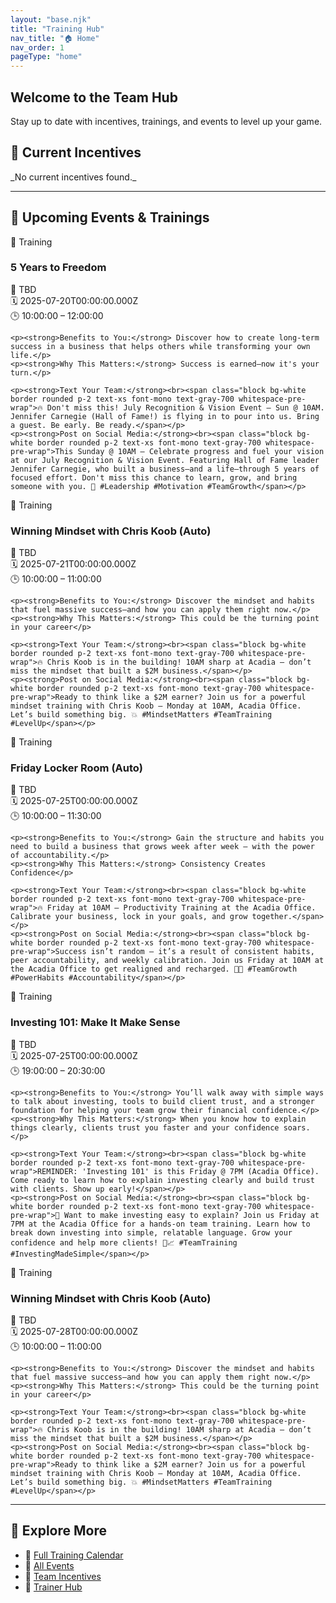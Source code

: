 ```yaml
---
layout: "base.njk"
title: "Training Hub"
nav_title: "🏠 Home"
nav_order: 1
pageType: "home"
---
```


<section class="bg-gradient-to-r from-indigo-600 to-blue-600 text-white py-12 px-6 rounded-lg shadow-lg mb-10">
  <h1 class="text-3xl sm:text-4xl font-bold mb-4">Welcome to the Team Hub</h1>
  <p class="text-lg max-w-xl">Stay up to date with incentives, trainings, and events to level up your game.</p>
</section>

## 🎁 Current Incentives

<div class="grid sm:grid-cols-1 md:grid-cols-2 gap-6 mb-10">
<div class="text-gray-500 italic">_No current incentives found._</div>
</div>
<hr class="my-6 border-t border-gray-300">

## 📅 Upcoming Events & Trainings

<div class="grid sm:grid-cols-1 md:grid-cols-2 gap-6">

<!-- 📅 Training -->
<div class="border-l-4 border-blue-500 bg-blue-50 p-4 rounded-lg shadow">
  <div class="text-sm text-gray-500 mb-1">📘 Training</div>
  <h3 class="text-lg font-semibold">5 Years to Freedom</h3>
  <p class="text-sm text-gray-700 mb-2">📍 TBD<br>🗓 2025-07-20T00:00:00.000Z<br>🕒 10:00:00 – 12:00:00</p>
  <div class="text-sm text-gray-700 mt-2 space-y-2">
    
    
    <p><strong>Benefits to You:</strong> Discover how to create long-term success in a business that helps others while transforming your own life.</p>
    <p><strong>Why This Matters:</strong> Success is earned—now it's your turn.</p>
    
    <p><strong>Text Your Team:</strong><br><span class="block bg-white border rounded p-2 text-xs font-mono text-gray-700 whitespace-pre-wrap">🔥 Don't miss this! July Recognition & Vision Event — Sun @ 10AM. Jennifer Carnegie (Hall of Fame!) is flying in to pour into us. Bring a guest. Be early. Be ready.</span></p>
    <p><strong>Post on Social Media:</strong><br><span class="block bg-white border rounded p-2 text-xs font-mono text-gray-700 whitespace-pre-wrap">This Sunday @ 10AM — Celebrate progress and fuel your vision at our July Recognition & Vision Event. Featuring Hall of Fame leader Jennifer Carnegie, who built a business—and a life—through 5 years of focused effort. Don't miss this chance to learn, grow, and bring someone with you. 🚀 #Leadership #Motivation #TeamGrowth</span></p>
  </div>
</div>


<!-- 📅 Training -->
<div class="border-l-4 border-blue-500 bg-blue-50 p-4 rounded-lg shadow">
  <div class="text-sm text-gray-500 mb-1">📘 Training</div>
  <h3 class="text-lg font-semibold">Winning Mindset with Chris Koob (Auto)</h3>
  <p class="text-sm text-gray-700 mb-2">📍 TBD<br>🗓 2025-07-21T00:00:00.000Z<br>🕒 10:00:00 – 11:00:00</p>
  <div class="text-sm text-gray-700 mt-2 space-y-2">
    
    
    <p><strong>Benefits to You:</strong> Discover the mindset and habits that fuel massive success—and how you can apply them right now.</p>
    <p><strong>Why This Matters:</strong> This could be the turning point in your career</p>
    
    <p><strong>Text Your Team:</strong><br><span class="block bg-white border rounded p-2 text-xs font-mono text-gray-700 whitespace-pre-wrap">🔥 Chris Koob is in the building! 10AM sharp at Acadia — don’t miss the mindset that built a $2M business.</span></p>
    <p><strong>Post on Social Media:</strong><br><span class="block bg-white border rounded p-2 text-xs font-mono text-gray-700 whitespace-pre-wrap">Ready to think like a $2M earner? Join us for a powerful mindset training with Chris Koob — Monday at 10AM, Acadia Office. Let’s build something big. 💥 #MindsetMatters #TeamTraining #LevelUp</span></p>
  </div>
</div>


<!-- 📅 Training -->
<div class="border-l-4 border-blue-500 bg-blue-50 p-4 rounded-lg shadow">
  <div class="text-sm text-gray-500 mb-1">📘 Training</div>
  <h3 class="text-lg font-semibold">Friday Locker Room (Auto)</h3>
  <p class="text-sm text-gray-700 mb-2">📍 TBD<br>🗓 2025-07-25T00:00:00.000Z<br>🕒 10:00:00 – 11:30:00</p>
  <div class="text-sm text-gray-700 mt-2 space-y-2">
    
    
    <p><strong>Benefits to You:</strong> Gain the structure and habits you need to build a business that grows week after week — with the power of accountability.</p>
    <p><strong>Why This Matters:</strong> Consistency Creates Confidence</p>
    
    <p><strong>Text Your Team:</strong><br><span class="block bg-white border rounded p-2 text-xs font-mono text-gray-700 whitespace-pre-wrap">🔥 Friday at 10AM — Productivity Training at the Acadia Office. Calibrate your business, lock in your goals, and grow together.</span></p>
    <p><strong>Post on Social Media:</strong><br><span class="block bg-white border rounded p-2 text-xs font-mono text-gray-700 whitespace-pre-wrap">Success isn’t random — it’s a result of consistent habits, peer accountability, and weekly calibration. Join us Friday at 10AM at the Acadia Office to get realigned and recharged. 💼🚀 #TeamGrowth #PowerHabits #Accountability</span></p>
  </div>
</div>


<!-- 📅 Training -->
<div class="border-l-4 border-blue-500 bg-blue-50 p-4 rounded-lg shadow">
  <div class="text-sm text-gray-500 mb-1">📘 Training</div>
  <h3 class="text-lg font-semibold">Investing 101: Make It Make Sense</h3>
  <p class="text-sm text-gray-700 mb-2">📍 TBD<br>🗓 2025-07-25T00:00:00.000Z<br>🕒 19:00:00 – 20:30:00</p>
  <div class="text-sm text-gray-700 mt-2 space-y-2">
    
    
    <p><strong>Benefits to You:</strong> You’ll walk away with simple ways to talk about investing, tools to build client trust, and a stronger foundation for helping your team grow their financial confidence.</p>
    <p><strong>Why This Matters:</strong> When you know how to explain things clearly, clients trust you faster and your confidence soars.</p>
    
    <p><strong>Text Your Team:</strong><br><span class="block bg-white border rounded p-2 text-xs font-mono text-gray-700 whitespace-pre-wrap">REMINDER: 'Investing 101' is this Friday @ 7PM (Acadia Office). Come ready to learn how to explain investing clearly and build trust with clients. Show up early!</span></p>
    <p><strong>Post on Social Media:</strong><br><span class="block bg-white border rounded p-2 text-xs font-mono text-gray-700 whitespace-pre-wrap">📢 Want to make investing easy to explain? Join us Friday at 7PM at the Acadia Office for a hands-on team training. Learn how to break down investing into simple, relatable language. Grow your confidence and help more clients! 💼📈 #TeamTraining #InvestingMadeSimple</span></p>
  </div>
</div>


<!-- 📅 Training -->
<div class="border-l-4 border-blue-500 bg-blue-50 p-4 rounded-lg shadow">
  <div class="text-sm text-gray-500 mb-1">📘 Training</div>
  <h3 class="text-lg font-semibold">Winning Mindset with Chris Koob (Auto)</h3>
  <p class="text-sm text-gray-700 mb-2">📍 TBD<br>🗓 2025-07-28T00:00:00.000Z<br>🕒 10:00:00 – 11:00:00</p>
  <div class="text-sm text-gray-700 mt-2 space-y-2">
    
    
    <p><strong>Benefits to You:</strong> Discover the mindset and habits that fuel massive success—and how you can apply them right now.</p>
    <p><strong>Why This Matters:</strong> This could be the turning point in your career</p>
    
    <p><strong>Text Your Team:</strong><br><span class="block bg-white border rounded p-2 text-xs font-mono text-gray-700 whitespace-pre-wrap">🔥 Chris Koob is in the building! 10AM sharp at Acadia — don’t miss the mindset that built a $2M business.</span></p>
    <p><strong>Post on Social Media:</strong><br><span class="block bg-white border rounded p-2 text-xs font-mono text-gray-700 whitespace-pre-wrap">Ready to think like a $2M earner? Join us for a powerful mindset training with Chris Koob — Monday at 10AM, Acadia Office. Let’s build something big. 💥 #MindsetMatters #TeamTraining #LevelUp</span></p>
  </div>
</div>


</div>
<hr class="my-6 border-t border-gray-300">

## 🔎 Explore More
- 📅 [Full Training Calendar](/training/)
- 🎉 [All Events](/events/)
- 🎁 [Team Incentives](/incentives/)
- 🧠 [Trainer Hub](/trainers_hub/)